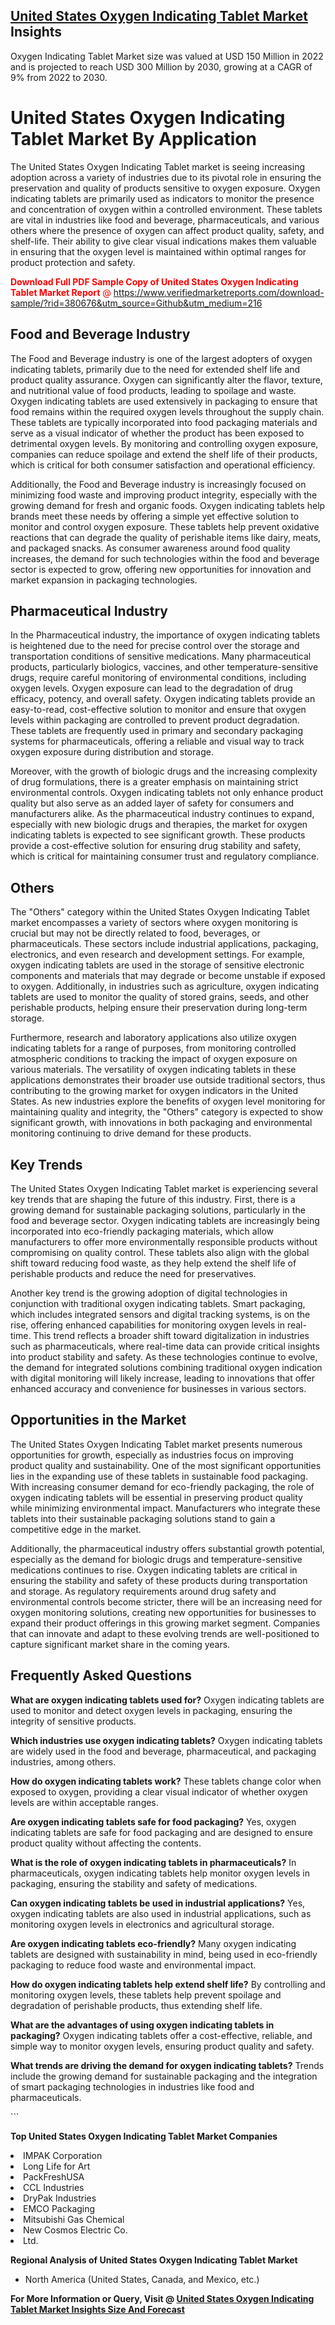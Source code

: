 <h2><a href="https://www.verifiedmarketreports.com/download-sample/?rid=380676&amp;utm_source=Github&amp;utm_medium=216" target="_blank">United States Oxygen Indicating Tablet Market</a> Insights</h2><p>Oxygen Indicating Tablet Market size was valued at USD 150 Million in 2022 and is projected to reach USD 300 Million by 2030, growing at a CAGR of 9% from 2022 to 2030.</p><p><h1>United States Oxygen Indicating Tablet Market By Application</h1><p>The United States Oxygen Indicating Tablet market is seeing increasing adoption across a variety of industries due to its pivotal role in ensuring the preservation and quality of products sensitive to oxygen exposure. Oxygen indicating tablets are primarily used as indicators to monitor the presence and concentration of oxygen within a controlled environment. These tablets are vital in industries like food and beverage, pharmaceuticals, and various others where the presence of oxygen can affect product quality, safety, and shelf-life. Their ability to give clear visual indications makes them valuable in ensuring that the oxygen level is maintained within optimal ranges for product protection and safety. <p><span class=""><span style="color: #ff0000;"><strong>Download Full PDF Sample Copy of United States Oxygen Indicating Tablet Market Report</strong> @ </span><a href="https://www.verifiedmarketreports.com/download-sample/?rid=380676&amp;utm_source=Github&amp;utm_medium=216" target="_blank">https://www.verifiedmarketreports.com/download-sample/?rid=380676&amp;utm_source=Github&amp;utm_medium=216</a></span></p></p><h2>Food and Beverage Industry</h2><p>The Food and Beverage industry is one of the largest adopters of oxygen indicating tablets, primarily due to the need for extended shelf life and product quality assurance. Oxygen can significantly alter the flavor, texture, and nutritional value of food products, leading to spoilage and waste. Oxygen indicating tablets are used extensively in packaging to ensure that food remains within the required oxygen levels throughout the supply chain. These tablets are typically incorporated into food packaging materials and serve as a visual indicator of whether the product has been exposed to detrimental oxygen levels. By monitoring and controlling oxygen exposure, companies can reduce spoilage and extend the shelf life of their products, which is critical for both consumer satisfaction and operational efficiency.<p>Additionally, the Food and Beverage industry is increasingly focused on minimizing food waste and improving product integrity, especially with the growing demand for fresh and organic foods. Oxygen indicating tablets help brands meet these needs by offering a simple yet effective solution to monitor and control oxygen exposure. These tablets help prevent oxidative reactions that can degrade the quality of perishable items like dairy, meats, and packaged snacks. As consumer awareness around food quality increases, the demand for such technologies within the food and beverage sector is expected to grow, offering new opportunities for innovation and market expansion in packaging technologies.</p><h2>Pharmaceutical Industry</h2><p>In the Pharmaceutical industry, the importance of oxygen indicating tablets is heightened due to the need for precise control over the storage and transportation conditions of sensitive medications. Many pharmaceutical products, particularly biologics, vaccines, and other temperature-sensitive drugs, require careful monitoring of environmental conditions, including oxygen levels. Oxygen exposure can lead to the degradation of drug efficacy, potency, and overall safety. Oxygen indicating tablets provide an easy-to-read, cost-effective solution to monitor and ensure that oxygen levels within packaging are controlled to prevent product degradation. These tablets are frequently used in primary and secondary packaging systems for pharmaceuticals, offering a reliable and visual way to track oxygen exposure during distribution and storage.<p>Moreover, with the growth of biologic drugs and the increasing complexity of drug formulations, there is a greater emphasis on maintaining strict environmental controls. Oxygen indicating tablets not only enhance product quality but also serve as an added layer of safety for consumers and manufacturers alike. As the pharmaceutical industry continues to expand, especially with new biologic drugs and therapies, the market for oxygen indicating tablets is expected to see significant growth. These products provide a cost-effective solution for ensuring drug stability and safety, which is critical for maintaining consumer trust and regulatory compliance.</p><h2>Others</h2><p>The "Others" category within the United States Oxygen Indicating Tablet market encompasses a variety of sectors where oxygen monitoring is crucial but may not be directly related to food, beverages, or pharmaceuticals. These sectors include industrial applications, packaging, electronics, and even research and development settings. For example, oxygen indicating tablets are used in the storage of sensitive electronic components and materials that may degrade or become unstable if exposed to oxygen. Additionally, in industries such as agriculture, oxygen indicating tablets are used to monitor the quality of stored grains, seeds, and other perishable products, helping ensure their preservation during long-term storage.<p>Furthermore, research and laboratory applications also utilize oxygen indicating tablets for a range of purposes, from monitoring controlled atmospheric conditions to tracking the impact of oxygen exposure on various materials. The versatility of oxygen indicating tablets in these applications demonstrates their broader use outside traditional sectors, thus contributing to the growing market for oxygen indicators in the United States. As new industries explore the benefits of oxygen level monitoring for maintaining quality and integrity, the "Others" category is expected to show significant growth, with innovations in both packaging and environmental monitoring continuing to drive demand for these products.</p><h2>Key Trends</h2><p>The United States Oxygen Indicating Tablet market is experiencing several key trends that are shaping the future of this industry. First, there is a growing demand for sustainable packaging solutions, particularly in the food and beverage sector. Oxygen indicating tablets are increasingly being incorporated into eco-friendly packaging materials, which allow manufacturers to offer more environmentally responsible products without compromising on quality control. These tablets also align with the global shift toward reducing food waste, as they help extend the shelf life of perishable products and reduce the need for preservatives.</p><p>Another key trend is the growing adoption of digital technologies in conjunction with traditional oxygen indicating tablets. Smart packaging, which includes integrated sensors and digital tracking systems, is on the rise, offering enhanced capabilities for monitoring oxygen levels in real-time. This trend reflects a broader shift toward digitalization in industries such as pharmaceuticals, where real-time data can provide critical insights into product stability and safety. As these technologies continue to evolve, the demand for integrated solutions combining traditional oxygen indication with digital monitoring will likely increase, leading to innovations that offer enhanced accuracy and convenience for businesses in various sectors.</p><h2>Opportunities in the Market</h2><p>The United States Oxygen Indicating Tablet market presents numerous opportunities for growth, especially as industries focus on improving product quality and sustainability. One of the most significant opportunities lies in the expanding use of these tablets in sustainable food packaging. With increasing consumer demand for eco-friendly packaging, the role of oxygen indicating tablets will be essential in preserving product quality while minimizing environmental impact. Manufacturers who integrate these tablets into their sustainable packaging solutions stand to gain a competitive edge in the market.</p><p>Additionally, the pharmaceutical industry offers substantial growth potential, especially as the demand for biologic drugs and temperature-sensitive medications continues to rise. Oxygen indicating tablets are critical in ensuring the stability and safety of these products during transportation and storage. As regulatory requirements around drug safety and environmental controls become stricter, there will be an increasing need for oxygen monitoring solutions, creating new opportunities for businesses to expand their product offerings in this growing market segment. Companies that can innovate and adapt to these evolving trends are well-positioned to capture significant market share in the coming years.</p><h2>Frequently Asked Questions</h2><p><strong>What are oxygen indicating tablets used for?</strong> Oxygen indicating tablets are used to monitor and detect oxygen levels in packaging, ensuring the integrity of sensitive products.</p><p><strong>Which industries use oxygen indicating tablets?</strong> Oxygen indicating tablets are widely used in the food and beverage, pharmaceutical, and packaging industries, among others.</p><p><strong>How do oxygen indicating tablets work?</strong> These tablets change color when exposed to oxygen, providing a clear visual indicator of whether oxygen levels are within acceptable ranges.</p><p><strong>Are oxygen indicating tablets safe for food packaging?</strong> Yes, oxygen indicating tablets are safe for food packaging and are designed to ensure product quality without affecting the contents.</p><p><strong>What is the role of oxygen indicating tablets in pharmaceuticals?</strong> In pharmaceuticals, oxygen indicating tablets help monitor oxygen levels in packaging, ensuring the stability and safety of medications.</p><p><strong>Can oxygen indicating tablets be used in industrial applications?</strong> Yes, oxygen indicating tablets are also used in industrial applications, such as monitoring oxygen levels in electronics and agricultural storage.</p><p><strong>Are oxygen indicating tablets eco-friendly?</strong> Many oxygen indicating tablets are designed with sustainability in mind, being used in eco-friendly packaging to reduce food waste and environmental impact.</p><p><strong>How do oxygen indicating tablets help extend shelf life?</strong> By controlling and monitoring oxygen levels, these tablets help prevent spoilage and degradation of perishable products, thus extending shelf life.</p><p><strong>What are the advantages of using oxygen indicating tablets in packaging?</strong> Oxygen indicating tablets offer a cost-effective, reliable, and simple way to monitor oxygen levels, ensuring product quality and safety.</p><p><strong>What trends are driving the demand for oxygen indicating tablets?</strong> Trends include the growing demand for sustainable packaging and the integration of smart packaging technologies in industries like food and pharmaceuticals.</p>```</p><p><strong>Top United States Oxygen Indicating Tablet Market Companies</strong></p><div data-test-id=""><p><li>IMPAK Corporation</li><li> Long Life for Art</li><li> PackFreshUSA</li><li> CCL Industries</li><li> DryPak Industries</li><li> EMCO Packaging</li><li> Mitsubishi Gas Chemical</li><li> New Cosmos Electric Co.</li><li> Ltd.</li></p><div><strong>Regional Analysis of&nbsp;United States Oxygen Indicating Tablet Market</strong></div><ul><li dir="ltr"><p dir="ltr">North America&nbsp;(United States, Canada, and Mexico, etc.)</p></li></ul><p><strong>For More Information or Query, Visit @&nbsp;</strong><strong><a href="https://www.verifiedmarketreports.com/product/oxygen-indicating-tablet-market/?utm_source=Github&amp;utm_medium=216" target="_blank">United States Oxygen Indicating Tablet Market Insights Size And Forecast</a></strong></p></div>

